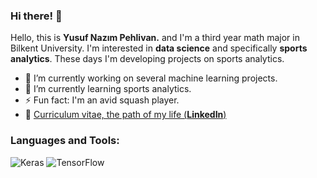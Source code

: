 ### Hi there! 👋
Hello, this is **Yusuf Nazım Pehlivan.** and I'm a third year math major in Bilkent University. I'm interested in **data science** and specifically **sports analytics**. These days I'm developing projects on sports analytics.


- 🔭 I’m currently working on several machine learning projects.
- 🌱 I’m currently learning sports analytics.
- ⚡ Fun fact: I'm an avid squash player.
- 🏹  [Curriculum vitae, the path of my life (**LinkedIn**)](https://linkedin.com/in/yusufnazim)

<h3 align="left">Languages and Tools:</h3>

![Keras](https://img.shields.io/badge/Keras-%23D00000.svg?style=for-the-badge&logo=Keras&logoColor=white)
![TensorFlow](https://img.shields.io/badge/TensorFlow-%23FF6F00.svg?style=for-the-badge&logo=TensorFlow&logoColor=white)



